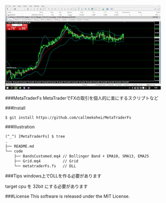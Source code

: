 ![alt text](./sample.png)


###MetaTraderFs
MetaTraderでFXの取引を個人的に楽にするスクリプトなど

###Install
```
$ git install https://github.com/callmekohei/MetaTraderFs
```

###Illustration
```
(^_^) [MetaTraderFs] $ tree
.
├── README.md
└── code
    ├── BandsCustomed.mq4 // Bollinger Band + EMA10, SMA13, EMA25
    ├── Grid.mq4          // Grid
    └── metatraderFs.fs   // DLL
```

###Tips
windows上でDLLを作る必要があります

target cpu を 32bit にする必要があります

###License
This software is released under the MIT License.

